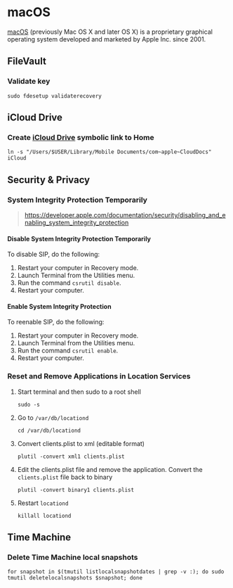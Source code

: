 # macOS

[macOS](https://www.apple.com/macos) (previously Mac OS X and later OS X) is a proprietary graphical operating system developed and marketed by Apple Inc. since 2001.

## FileVault

### Validate key

```shell
sudo fdesetup validaterecovery
```

## iCloud Drive

### Create [iCloud Drive](https://support.apple.com/en-us/HT201104) symbolic link to Home

```shell
ln -s "/Users/$USER/Library/Mobile Documents/com~apple~CloudDocs" iCloud
```

## Security & Privacy

### System Integrity Protection Temporarily

> <https://developer.apple.com/documentation/security/disabling_and_enabling_system_integrity_protection>

#### Disable System Integrity Protection Temporarily

To disable SIP, do the following:

1. Restart your computer in Recovery mode.
2. Launch Terminal from the Utilities menu.
3. Run the command `csrutil disable`.
4. Restart your computer.

#### Enable System Integrity Protection

To reenable SIP, do the following:

1. Restart your computer in Recovery mode.
2. Launch Terminal from the Utilities menu.
3. Run the command `csrutil enable`.
4. Restart your computer.

### Reset and Remove Applications in Location Services

1. Start terminal and then sudo to a root shell

    ```shell
    sudo -s
    ```

2. Go to `/var/db/locationd`

    ```shell
    cd /var/db/locationd
    ```

3. Convert clients.plist to xml (editable format)

    ```shell
    plutil -convert xml1 clients.plist
    ```

4. Edit the clients.plist file and remove the application. Convert the `clients.plist` file back to binary

    ```shell
    plutil -convert binary1 clients.plist
    ```

5. Restart `locationd`

    ```shell
    killall locationd
    ```

## Time Machine

### Delete Time Machine local snapshots

```shell
for snapshot in $(tmutil listlocalsnapshotdates | grep -v :); do sudo tmutil deletelocalsnapshots $snapshot; done
```
